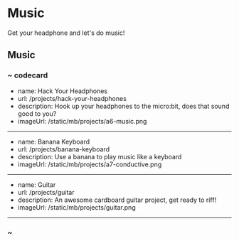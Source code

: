# Music

Get your headphone and let's do music!

## Music

### ~ codecard
* name: Hack Your Headphones
* url: /projects/hack-your-headphones
* description: Hook up your headphones to the micro:bit, does that sound good to you?
* imageUrl: /static/mb/projects/a6-music.png
---
* name: Banana Keyboard
* url: /projects/banana-keyboard
* description: Use a banana to play music like a keyboard
* imageUrl: /static/mb/projects/a7-conductive.png
---
* name: Guitar
* url: /projects/guitar
* description: An awesome cardboard guitar project, get ready to riff!
* imageUrl: /static/mb/projects/guitar.png
---
### ~

